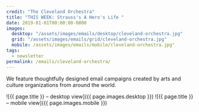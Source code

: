 ```yaml
---
credit: "The Cleveland Orchestra"
title: "THIS WEEK: Strauss's A Hero's Life "
date: 2019-01-01T00:00:00-0800
images:
  desktop: "/assets/images/emails/desktop/cleveland-orchestra.jpg"
  grid: "/assets/images/emails/grid/cleveland-orchestra.jpg"
  mobile: /assets/images/emails/mobile/cleveland-orchestra.jpg"
tags:
  - newsletter
permalink: /emails/cleveland-orchestra/
---
```

We feature thoughtfully designed email campaigns created by arts and culture organizations from around the world.

![{{ page.title }} – desktop view]({{ page.images.desktop }})
![{{ page.title }} – mobile view]({{ page.images.mobile }})
